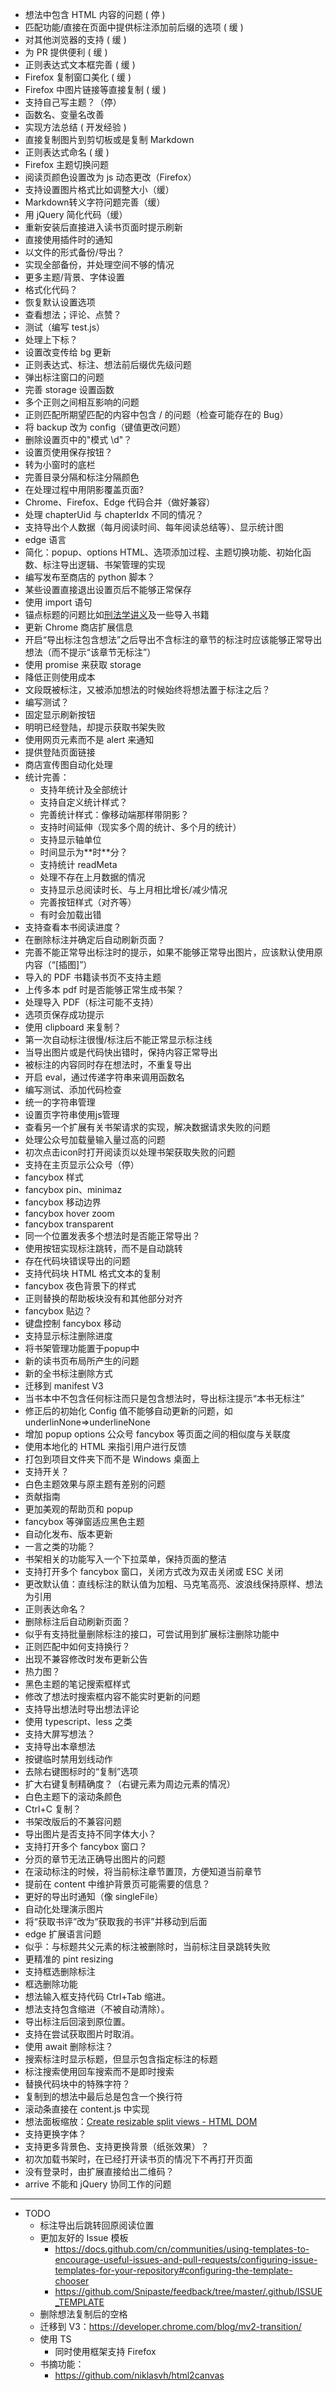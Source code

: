 - 想法中包含 HTML 内容的问题 ( 停 )
- 匹配功能/直接在页面中提供标注添加前后缀的选项 ( 缓 )
- 对其他浏览器的支持 ( 缓 )
- 为 PR 提供便利 ( 缓 )
- 正则表达式文本框完善 ( 缓 )
- Firefox 复制窗口美化 ( 缓 )
- Firefox 中图片链接等直接复制 ( 缓 )
- 支持自己写主题？（停）
- 函数名、变量名改善
- 实现方法总结 ( 开发经验 )
- 直接复制图片到剪切板或是复制 Markdown
- 正则表达式命名 ( 缓 )
- Firefox 主题切换问题
- 阅读页颜色设置改为 js 动态更改（Firefox）
- 支持设置图片格式比如调整大小（缓）
- Markdown转义字符问题完善（缓）
- 用 jQuery 简化代码（缓）
- 重新安装后直接进入读书页面时提示刷新
- 直接使用插件时的通知
- 以文件的形式备份/导出？
- 实现全部备份，并处理空间不够的情况
- 更多主题/背景、字体设置
- 格式化代码？
- 恢复默认设置选项
- 查看想法；评论、点赞？
- 测试（编写 test.js）
- 处理上下标？
- 设置改变传给 bg 更新
- 正则表达式、标注、想法前后缀优先级问题
- 弹出标注窗口的问题
- 完善 storage 设置函数
- 多个正则之间相互影响的问题
- 正则匹配所期望匹配的内容中包含 / 的问题（检查可能存在的 Bug）
- 将 backup 改为 config（键值更改问题）
- 删除设置页中的"模式 \d"？
- 设置页使用保存按钮？
- 转为小窗时的底栏
- 完善目录分隔和标注分隔颜色
- 在处理过程中用阴影覆盖页面?
- Chrome、Firefox、Edge 代码合并（做好兼容）
- 处理 chapterUid 与 chapterIdx 不同的情况？
- 支持导出个人数据（每月阅读时间、每年阅读总结等）、显示统计图
- edge 语言
- 简化：popup、options HTML、选项添加过程、主题切换功能、初始化函数、标注导出逻辑、书架管理的实现
- 编写发布至商店的 python 脚本？
- 某些设置直接退出设置页后不能够正常保存
- 使用 import 语句
- 锚点标题的问题比如[刑法学讲义](https://weread.qq.com/web/reader/48032df071f3ab37480b27ak16732dc0161679091c5aeb1)及一些导入书籍
- 更新 Chrome 商店扩展信息
- 开启“导出标注包含想法”之后导出不含标注的章节的标注时应该能够正常导出想法（而不提示“该章节无标注”）
- 使用 promise 来获取 storage
- 降低正则使用成本
- 文段既被标注，又被添加想法的时候始终将想法置于标注之后？
- 编写测试？
- 固定显示刷新按钮
- 明明已经登陆，却提示获取书架失败
- 使用网页元素而不是 alert 来通知
- 提供登陆页面链接
- 商店宣传图自动化处理
- 统计完善：
  - 支持年统计及全部统计
  - 支持自定义统计样式？
  - 完善统计样式：像移动端那样带阴影？
  - 支持时间延伸（现实多个周的统计、多个月的统计）
  - 支持显示轴单位
  - 时间显示为\*\*时\*\*分？
  - 支持统计 readMeta
  - 处理不存在上月数据的情况
  - 支持显示总阅读时长、与上月相比增长/减少情况
  - 完善按钮样式（对齐等）
  - 有时会加载出错
- 支持查看本书阅读进度？
- 在删除标注并确定后自动刷新页面？
- 完善不能正常导出标注时的提示，如果不能够正常导出图片，应该默认使用原内容（“[插图]”）
- 导入的 PDF 书籍读书页不支持主题
- 上传多本 pdf 时是否能够正常生成书架？
- 处理导入 PDF（标注可能不支持）
- 选项页保存成功提示
- 使用 clipboard 来复制？
- 第一次自动标注很慢/标注后不能正常显示标注线
- 当导出图片或是代码快出错时，保持内容正常导出
- 被标注的内容同时存在想法时，不重复导出
- 开启 eval，通过传递字符串来调用函数名
- 编写测试、添加代码检查
- 统一的字符串管理
- 设置页字符串使用js管理
- 查看另一个扩展有关书架请求的实现，解决数据请求失败的问题
- 处理公众号加载量输入量过高的问题
- 初次点击icon时打开阅读页以处理书架获取失败的问题
- 支持在主页显示公众号（停）
- fancybox 样式
- fancybox pin、minimaz
- fancybox 移动边界
- fancybox hover zoom
- fancybox transparent
- 同一个位置发表多个想法时是否能正常导出？
- 使用按钮实现标注跳转，而不是自动跳转
- 存在代码块错误导出的问题
- 支持代码块 HTML 格式文本的复制
- fancybox 夜色背景下的样式
- 正则替换的帮助板块没有和其他部分对齐
- fancybox 贴边？
- 键盘控制 fancybox 移动
- 支持显示标注删除进度
- 将书架管理功能置于popup中
- 新的读书页布局所产生的问题
- 新的全书标注删除方式
- 迁移到 manifest V3
- 当书本中不包含任何标注而只是包含想法时，导出标注提示“本书无标注”
- 修正后的初始化 Config 值不能够自动更新的问题，如 underlinNone=>underlineNone
- 增加 popup options 公众号 fancybox 等页面之间的相似度与关联度
- 使用本地化的 HTML 来指引用户进行反馈
- 打包到项目文件夹下而不是 Windows 桌面上
- 支持开关？
- 白色主题效果与原主题有差别的问题
- 贡献指南
- 更加美观的帮助页和 popup
- fancybox 等弹窗适应黑色主题
- 自动化发布、版本更新
- 一言之类的功能？
- 书架相关的功能写入一个下拉菜单，保持页面的整洁
- 支持打开多个 fancybox 窗口，关闭方式改为双击关闭或 ESC 关闭
- 更改默认值：直线标注的默认值为加粗、马克笔高亮、波浪线保持原样、想法为引用
- 正则表达命名？
- 删除标注后自动刷新页面？
- 似乎有支持批量删除标注的接口，可尝试用到扩展标注删除功能中
- 正则匹配中如何支持换行？
- 出现不兼容修改时发布更新公告
- 热力图？
- 黑色主题的笔记搜索框样式
- 修改了想法时搜索框内容不能实时更新的问题
- 支持导出想法时导出想法评论
- 使用 typescript、less 之类
- 支持大屏写想法？
- 支持导出本章想法
- 按键临时禁用划线动作
- 去除右键图标时的“复制”选项
- 扩大右键复制精确度？（右键元素为周边元素的情况）
- 白色主题下的滚动条颜色
- Ctrl+C 复制？
- 书架改版后的不兼容问题
- 导出图片是否支持不同字体大小？
- 支持打开多个 fancybox 窗口？
- 分页的章节无法正确导出图片的问题
- 在滚动标注的时候，将当前标注章节置顶，方便知道当前章节
- 提前在 content 中维护背景页可能需要的信息？
- 更好的导出时通知（像 singleFile）
- 自动化处理演示图片
- 将“获取书评”改为“获取我的书评”并移动到后面
- edge 扩展语言问题
- 似乎：与标题共父元素的标注被删除时，当前标注目录跳转失败
- 更精准的 pint resizing
- 支持框选删除标注
- 框选删除功能
- 想法输入框支持代码 Ctrl+Tab 缩进。
- 想法支持包含缩进（不被自动清除）。
- 导出标注后回滚到原位置。
- 支持在尝试获取图片时取消。
- 使用 await 删除标注？
- 搜索标注时显示标题，但显示包含指定标注的标题
- 标注搜索使用回车搜索而不是即时搜索
- 替换代码块中的特殊字符？
- 复制到的想法中最后总是包含一个换行符
- 滚动条直接在 content.js 中实现
- 想法面板缩放：[Create resizable split views \- HTML DOM](https://htmldom.dev/create-resizable-split-views/)
- 支持更换字体？
- 支持更多背景色、支持更换背景（纸张效果）？
- 初次加载书架时，在已经打开读书页的情况下不再打开页面
- 没有登录时，由扩展直接给出二维码？
- arrive 不能和 jQuery 协同工作的问题

---

- TODO
  - 标注导出后跳转回原阅读位置
  - 更加友好的 Issue 模板
    - https://docs.github.com/cn/communities/using-templates-to-encourage-useful-issues-and-pull-requests/configuring-issue-templates-for-your-repository#configuring-the-template-chooser
    - https://github.com/Snipaste/feedback/tree/master/.github/ISSUE_TEMPLATE
  - 删除想法复制后的空格
  - 迁移到 V3：https://developer.chrome.com/blog/mv2-transition/
  - 使用 TS
    - 同时使用框架支持 Firefox
  - 书摘功能：
    - https://github.com/niklasvh/html2canvas